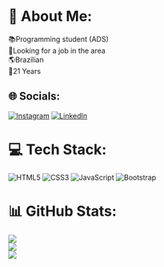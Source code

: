 # 💫 About Me:
📚Programming student (ADS)<br>🔎Looking for a job in the area<br>🌎Brazilian<br>👨21 Years


## 🌐 Socials:
[![Instagram](https://img.shields.io/badge/Instagram-%23E4405F.svg?logo=Instagram&logoColor=white)](https://instagram.com/carlosaraujofe) [![LinkedIn](https://img.shields.io/badge/LinkedIn-%230077B5.svg?logo=linkedin&logoColor=white)](https://linkedin.com/in/carlosaraujofe) 

# 💻 Tech Stack:
 ![HTML5](https://img.shields.io/badge/html5-%23E34F26.svg?style=plastic&logo=html5&logoColor=white) ![CSS3](https://img.shields.io/badge/css3-%231572B6.svg?style=plastic&logo=css3&logoColor=white) ![JavaScript](https://img.shields.io/badge/javascript-%23323330.svg?style=plastic&logo=javascript&logoColor=%23F7DF1E) ![Bootstrap](https://img.shields.io/badge/bootstrap-%23563D7C.svg?style=plastic&logo=bootstrap&logoColor=white)
# 📊 GitHub Stats:
![](https://github-readme-stats.vercel.app/api?username=carlosarauj&theme=radical&hide_border=false&include_all_commits=true&count_private=true)<br/>
![](https://github-readme-streak-stats.herokuapp.com/?user=carlosarauj&theme=radical&hide_border=false)<br/>
![](https://github-readme-stats.vercel.app/api/top-langs/?username=carlosarauj&theme=radical&hide_border=false&include_all_commits=true&count_private=true&layout=compact)
